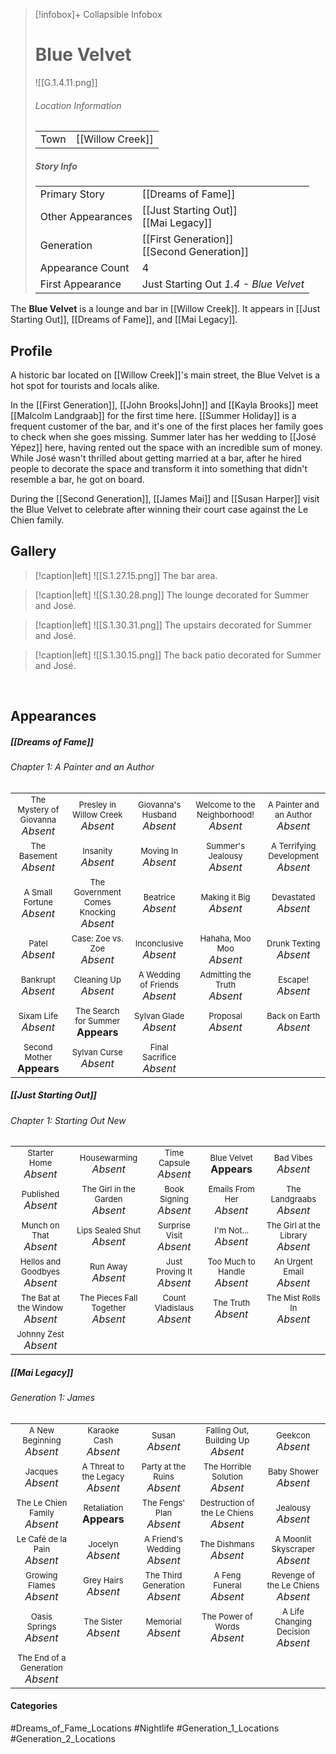 > [!infobox]+ Collapsible Infobox
> # Blue Velvet
> ![[G.1.4.11.png]] 
> ###### Location Information
> |  |  | 
> | ---- | ---- | 
> | Town | [[Willow Creek]] | 
> 
> ##### Story Info
> |  |  | 
> | ---- | ---- | 
> | Primary Story | [[Dreams of Fame]] | 
> | Other Appearances | [[Just Starting Out]]<br>[[Mai Legacy]] | 
> | Generation | [[First Generation]]<br>[[Second Generation]] |
> | Appearance Count | 4 | 
> | First Appearance | Just Starting Out *1.4 - Blue Velvet*

The **Blue Velvet** is a lounge and bar in [[Willow Creek]]. It appears in [[Just Starting Out]], [[Dreams of Fame]], and [[Mai Legacy]].

## Profile
A historic bar located on [[Willow Creek]]'s main street, the Blue Velvet is a hot spot for tourists and locals alike.

In the [[First Generation]], [[John Brooks|John]] and [[Kayla Brooks]] meet [[Malcolm Landgraab]] for the first time here. [[Summer Holiday]] is a frequent customer of the bar, and it's one of the first places her family goes to check when she goes missing. Summer later has her wedding to [[José Yépez]] here, having rented out the space with an incredible sum of money. While José wasn't thrilled about getting married at a bar, after he hired people to decorate the space and transform it into something that didn't resemble a bar, he got on board.

During the [[Second Generation]], [[James Mai]] and [[Susan Harper]] visit the Blue Velvet to celebrate after winning their court case against the Le Chien family.

## Gallery
> [!caption|left]
> ![[S.1.27.15.png]] 
> The bar area.

> [!caption|left]
> ![[S.1.30.28.png]] 
> The lounge decorated for Summer and José.

> [!caption|left]
> ![[S.1.30.31.png]] 
> The upstairs decorated for Summer and José.

> [!caption|left]
> ![[S.1.30.15.png]] 
> The back patio decorated for Summer and José.

<br style="clear:both; margin: 0; padding: 0" />

## Appearances
##### [[Dreams of Fame]]
###### Chapter 1: A Painter and an Author
|                                                                       |     |     |     |     |
| --------------------------------------------------------------------- | --- | --- | --- | --- |
| <center><font size=2>The Mystery of Giovanna<br><font size=3>*Absent* | <center><font size=2>Presley in Willow Creek<br><font size=3>*Absent* | <center><font size=2>Giovanna's Husband<br><font size=3>*Absent* | <center><font size=2>Welcome to the Neighborhood!<br><font size=3>*Absent*| <center><font size=2>A Painter and an Author<br><font size=3>*Absent* |
| <center><font size=2>The Basement<br><font size=3>*Absent* | <center><font size=2>Insanity<br><font size=3>*Absent* | <center><font size=2>Moving In<br><font size=3>*Absent* | <center><font size=2>Summer's Jealousy<br><font size=3>*Absent*| <center><font size=2>A Terrifying Development<br><font size=3>*Absent* |
| <center><font size=2>A Small Fortune<br><font size=3>*Absent* | <center><font size=2>The Government Comes Knocking<br><font size=3>*Absent* | <center><font size=2>Beatrice<br><font size=3>*Absent* | <center><font size=2>Making it Big<br><font size=3>*Absent*| <center><font size=2>Devastated<br><font size=3>*Absent* |
| <center><font size=2>Patel<br><font size=3>*Absent* | <center><font size=2>Case: Zoe vs. Zoe<br><font size=3>*Absent* | <center><font size=2>Inconclusive<br><font size=3>*Absent* | <center><font size=2>Hahaha, Moo Moo<br><font size=3>*Absent* | <center><font size=2>Drunk Texting<br><font size=3>*Absent* |
| <center><font size=2>Bankrupt<br><font size=3>*Absent* | <center><font size=2>Cleaning Up<br><font size=3>*Absent* | <center><font size=2>A Wedding of Friends<br><font size=3>*Absent* | <center><font size=2>Admitting the Truth<br><font size=3>*Absent* | <center><font size=2>Escape!<br><font size=3>*Absent* |
| <center><font size=2>Sixam Life<br><font size=3>*Absent* | <center><font size=2>The Search for Summer<br><font size=3>**Appears** | <center><font size=2>Sylvan Glade<br><font size=3>*Absent* | <center><font size=2>Proposal<br><font size=3>*Absent* | <center><font size=2>Back on Earth<br><font size=3>*Absent* |
| <center><font size=2>Second Mother<br><font size=3>**Appears** | <center><font size=2>Sylvan Curse<br><font size=3>*Absent* | <center><font size=2>Final Sacrifice<br><font size=3>*Absent* |  |  |

##### [[Just Starting Out]]
###### Chapter 1: Starting Out New
|                                                                       |                                                                         |                                                                     |                                                                        |                                                                          |
| --------------------------------------------------------------------- | ----------------------------------------------------------------------- | ------------------------------------------------------------------- | ---------------------------------------------------------------------- | ------------------------------------------------------------------------ |
| <center><font size=2>Starter Home<br><font size=3>*Absent* | <center><font size=2>Housewarming<br><font size=3>*Absent* | <center><font size=2>Time Capsule<br><font size=3>*Absent* | <center><font size=2>Blue Velvet<br><font size=3>**Appears** | <center><font size=2>Bad Vibes<br><font size=3>*Absent* |
| <center><font size=2>Published<br><font size=3>*Absent* | <center><font size=2>The Girl in the Garden<br><font size=3>*Absent* | <center><font size=2>Book Signing<br><font size=3>*Absent* | <center><font size=2>Emails From Her<br><font size=3>*Absent* | <center><font size=2>The Landgraabs<br><font size=3>*Absent* |
| <center><font size=2>Munch on That<br><font size=3>*Absent* | <center><font size=2>Lips Sealed Shut<br><font size=3>*Absent* | <center><font size=2>Surprise Visit<br><font size=3>*Absent* | <center><font size=2>I'm Not...<br><font size=3>*Absent* | <center><font size=2>The Girl at the Library<br><font size=3>*Absent* |
| <center><font size=2>Hellos and Goodbyes<br><font size=3>*Absent* | <center><font size=2>Run Away<br><font size=3>*Absent* | <center><font size=2>Just Proving It<br><font size=3>*Absent* | <center><font size=2>Too Much to Handle<br><font size=3>*Absent* | <center><font size=2>An Urgent Email<br><font size=3>*Absent* |
| <center><font size=2>The Bat at the Window<br><font size=3>*Absent*| <center><font size=2>The Pieces Fall Together<br><font size=3>*Absent* | <center><font size=2>Count Vladislaus<br><font size=3>*Absent* | <center><font size=2>The Truth<br><font size=3>*Absent* | <center><font size=2>The Mist Rolls In<br><font size=3>*Absent* |
| <center><font size=2>Johnny Zest<br><font size=3>*Absent* |

##### [[Mai Legacy]]
###### Generation 1: James
|                                                                       |     |     |     |     |
| --------------------------------------------------------------------- | --- | --- | --- | --- |
| <center><font size=2>A New Beginning<br><font size=3>*Absent*  | <center><font size=2>Karaoke Cash<br><font size=3>*Absent* | <center><font size=2>Susan<br><font size=3>*Absent* | <center><font size=2>Falling Out, Building Up<br><font size=3>*Absent* | <center><font size=2>Geekcon<br><font size=3>*Absent* |
| <center><font size=2>Jacques<br><font size=3>*Absent*  | <center><font size=2>A Threat to the Legacy<br><font size=3>*Absent* | <center><font size=2>Party at the Ruins<br><font size=3>*Absent* | <center><font size=2>The Horrible Solution<br><font size=3>*Absent* | <center><font size=2>Baby Shower<br><font size=3>*Absent* |
| <center><font size=2>The Le Chien Family<br><font size=3>*Absent*  | <center><font size=2>Retaliation<br><font size=3>**Appears** | <center><font size=2>The Fengs' Plan<br><font size=3>*Absent* | <center><font size=2>Destruction of the Le Chiens<br><font size=3>*Absent* | <center><font size=2>Jealousy<br><font size=3>*Absent* |
| <center><font size=2>Le Café de la Pain<br><font size=3>*Absent*  | <center><font size=2>Jocelyn<br><font size=3>*Absent* | <center><font size=2>A Friend's Wedding<br><font size=3>*Absent* | <center><font size=2>The Dishmans<br><font size=3>*Absent* | <center><font size=2>A Moonlit Skyscraper<br><font size=3>*Absent* |
| <center><font size=2>Growing Flames<br><font size=3>*Absent*  | <center><font size=2>Grey Hairs<br><font size=3>*Absent* | <center><font size=2>The Third Generation<br><font size=3>*Absent* | <center><font size=2>A Feng Funeral<br><font size=3>*Absent* | <center><font size=2>Revenge of the Le Chiens<br><font size=3>*Absent* |
| <center><font size=2>Oasis Springs<br><font size=3>*Absent*  | <center><font size=2>The Sister<br><font size=3>*Absent* | <center><font size=2>Memorial<br><font size=3>*Absent* | <center><font size=2>The Power of Words<br><font size=3>*Absent* | <center><font size=2>A Life Changing Decision<br><font size=3>*Absent* |
| <center><font size=2>The End of a Generation<br><font size=3>*Absent*  |
#### Categories
#Dreams_of_Fame_Locations #Nightlife #Generation_1_Locations #Generation_2_Locations 